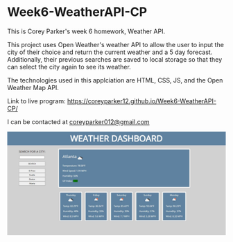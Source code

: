 # Week6-WeatherAPI-CP
This is Corey Parker's week 6 homework, Weather API.

This project uses Open Weather's weather API to allow the user to input the city of their choice and return the current weather and a 5 day forecast. Additionally, their previous searches are saved to local storage so that they can select the city again to see its weather.

The technologies used in this applciation are HTML, CSS, JS, and the Open Weather Map API.

Link to live program: https://coreyparker12.github.io/Week6-WeatherAPI-CP/

I can be contacted at coreyparker012@gmail.com

![Home page for Weather Dashboard](./assets/images/weather-dash-img.JPG)


